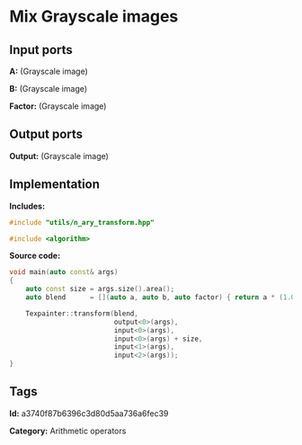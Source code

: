 # Mix Grayscale images

## Input ports

__A:__ (Grayscale image)

__B:__ (Grayscale image)

__Factor:__ (Grayscale image)

## Output ports

__Output:__ (Grayscale image)

## Implementation

__Includes:__ 

```c++
#include "utils/n_ary_transform.hpp"

#include <algorithm>
```

__Source code:__ 

```c++
void main(auto const& args)
{
	auto const size = args.size().area();
	auto blend      = [](auto a, auto b, auto factor) { return a * (1.0f - factor) + b * factor; };

	Texpainter::transform(blend,
	                      output<0>(args),
	                      input<0>(args),
	                      input<0>(args) + size,
	                      input<1>(args),
	                      input<2>(args));
}
```

## Tags

__Id:__ a3740f87b6396c3d80d5aa736a6fec39

__Category:__ Arithmetic operators